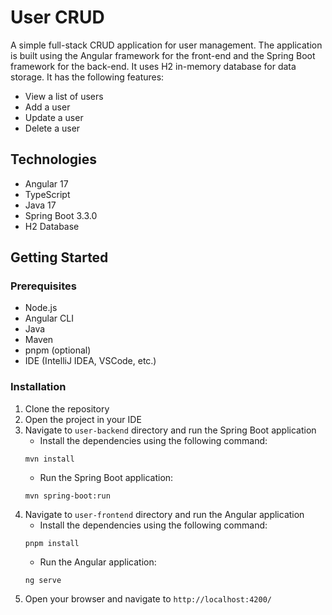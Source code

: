 # User CRUD

A simple full-stack CRUD application for user management. The application is built using the Angular framework for the front-end and the Spring Boot framework for the back-end. It uses H2 in-memory database for data storage. It has the following features:
- View a list of users
- Add a user
- Update a user
- Delete a user

## Technologies

- Angular 17
- TypeScript
- Java 17
- Spring Boot 3.3.0
- H2 Database

## Getting Started

### Prerequisites

- Node.js
- Angular CLI
- Java
- Maven
- pnpm (optional)
- IDE (IntelliJ IDEA, VSCode, etc.)

### Installation

1. Clone the repository
2. Open the project in your IDE
3. Navigate to `user-backend` directory and run the Spring Boot application
    - Install the dependencies using the following command:
    ```
    mvn install
    ```
    - Run the Spring Boot application:
    ```
    mvn spring-boot:run
    ```
4. Navigate to `user-frontend` directory and run the Angular application
    - Install the dependencies using the following command:
    ```
    pnpm install
    ```
    - Run the Angular application:
    ```
    ng serve
    ```
5. Open your browser and navigate to `http://localhost:4200/`